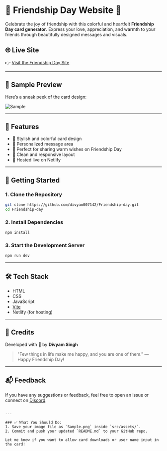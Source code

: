 
# 💛 Friendship Day Website 💛

Celebrate the joy of friendship with this colorful and heartfelt **Friendship Day card generator**. Express your love, appreciation, and warmth to your friends through beautifully designed messages and visuals.

## 🌐 Live Site

👉 [Visit the Friendship Day Site](https://friendship-day01.netlify.app)

---

## 📸 Sample Preview

Here’s a sneak peek of the card design:

![Sample](src/assets/Sample.png)

---

## 🎯 Features

- 🌟 Stylish and colorful card design  
- 💬 Personalized message area  
- 🧡 Perfect for sharing warm wishes on Friendship Day  
- 🎨 Clean and responsive layout  
- 🔗 Hosted live on Netlify

---

## 🚀 Getting Started

### 1. Clone the Repository
```bash
git clone https://github.com/divyam007142/Friendship-day.git
cd Friendship-day
````

### 2. Install Dependencies

```bash
npm install
```

### 3. Start the Development Server

```bash
npm run dev
```

---

## 🛠️ Tech Stack

* HTML
* CSS
* JavaScript
* [Vite](https://vitejs.dev)
* Netlify (for hosting)

---

## 🙌 Credits

Developed with 💖 by **Divyam Singh**

> "Few things in life make me happy, and you are one of them." — Happy Friendship Day!

---

## 📬 Feedback

If you have any suggestions or feedback, feel free to open an issue or connect on [Discord](https://discord.gg/UPCore).

```

---

### ✅ What You Should Do:
1. Save your image file as `Sample.png` inside `src/assets/`.
2. Commit and push your updated `README.md` to your GitHub repo.

Let me know if you want to allow card downloads or user name input in the card!
```
